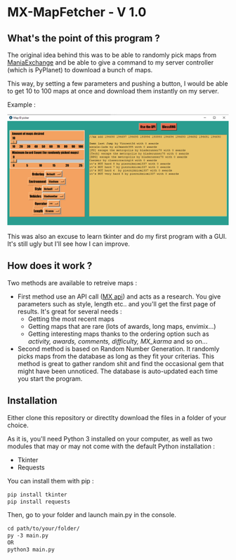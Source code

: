 # MX-MapFetcher - V 1.0
## What's the point of this program ?
The original idea behind this was to be able to randomly pick maps from [ManiaExchange](https://tm.mania-exchange.com/) and be able to give a command to my server controller (which is PyPlanet) to download a bunch of maps.

This way, by setting a few parameters and pushing a button, I would be able to get 10 to 100 maps at once and download them instantly on my server.

Example :

![Example](https://github.com/LukaP-BB/MX-MapFetcher/blob/master/Capture.PNG)

This was also an excuse to learn tkinter and do my first program with a GUI. It's still ugly but I'll see how I can improve.
## How does it work ?
Two methods are available to retreive maps :
* First method use an API call ([MX api](https://api.mania-exchange.com/)) and acts as a research. You give parameters such as style, length etc.. and you'll get the first page of results. It's great for several needs :
    * Getting the most recent maps
    * Getting maps that are rare (lots of awards, long maps, envimix...)
    * Getting interesting maps thanks to the ordering option such as *activity, awards, comments, difficulty, MX_karma* and so on...
* Second method is based on Random Number Generation. It randomly picks maps from the database as long as they fit your criterias. This method is great to gather random shit and find the occasional gem that might have been unnoticed. The database is auto-updated each time you start the program.
## Installation
Either clone this repository or directlty download the files in a folder of your choice.

As it is, you'll need Python 3 installed on your computer, as well as two modules that may or may not come with the default Python installation :
* Tkinter
* Requests

You can install them with pip :
```
pip install tkinter
pip install requests
```
Then, go to your folder and launch main.py in the console.
```
cd path/to/your/folder/
py -3 main.py
OR
python3 main.py
```
